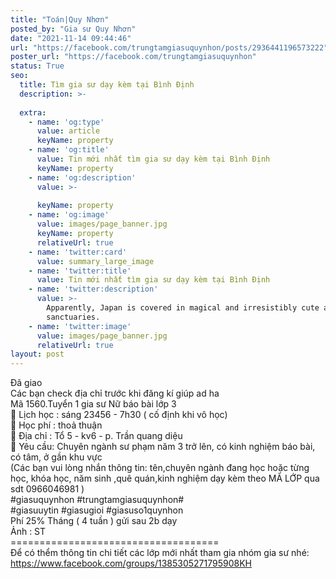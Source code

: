 ```yaml
---
title: "Toán|Quy Nhơn"
posted_by: "Gia sư Quy Nhơn"
date: "2021-11-14 09:44:46"
url: "https://facebook.com/trungtamgiasuquynhon/posts/2936441196573222"
poster_url: "https://facebook.com/trungtamgiasuquynhon"
status: True
seo:
  title: Tìm gia sư dạy kèm tại Bình Định
  description: >-
    
  extra:
    - name: 'og:type'
      value: article
      keyName: property
    - name: 'og:title'
      value: Tin mới nhất tìm gia sư dạy kèm tại Bình Định
      keyName: property
    - name: 'og:description'
      value: >-
        
      keyName: property
    - name: 'og:image'
      value: images/page_banner.jpg
      keyName: property
      relativeUrl: true
    - name: 'twitter:card'
      value: summary_large_image
    - name: 'twitter:title'
      value: Tin mới nhất tìm gia sư dạy kèm tại Bình Định
    - name: 'twitter:description'
      value: >-
        Apparently, Japan is covered in magical and irresistibly cute animal
        sanctuaries.
    - name: 'twitter:image'
      value: images/page_banner.jpg
      relativeUrl: true
layout: post
---
```

Đã giao<br>Các bạn check địa chỉ trước khi đăng kí giúp ad ha<br>Mã 1560.Tuyển 1 gia sư Nữ báo bài lớp 3<br>🧐 Lịch học : sáng 23456 - 7h30 ( cố định khi vô học)<br>🧐 Học phí : thoả thuận<br>🧐 Địa chỉ : Tổ 5 - kv6 - p. Trần quang diệu<br>🧐 Yêu cầu: Chuyên ngành sư phạm năm 3 trở lên, có kinh nghiệm báo bài, có tâm, ở gần khu vực<br>(Các bạn vui lòng nhắn thông tin: tên,chuyên ngành đang học hoặc từng học, khóa học, năm sinh ,quê quán,kinh nghiệm dạy kèm theo MÃ LỚP qua sdt 0966046981 )<br>#giasuquynhon #trungtamgiasuquynhon#<br>#giasuuytin #giasugioi #giasuso1quynhon<br>Phí 25% Tháng ( 4 tuần ) gửi sau 2b dạy<br>Ảnh : ST<br>====================================<br>Để có thểm thông tin chi tiết các lớp mới nhất tham gia nhóm gia sư nhé: https://www.facebook.com/groups/1385305271795908KH
